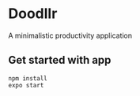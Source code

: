 # Doodllr

A minimalistic productivity application

## Get started with app
    
    npm install
    expo start



